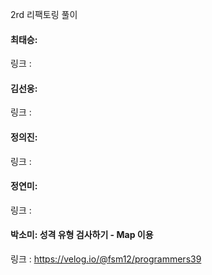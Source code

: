 2rd 리팩토링 풀이<br>

#### 최태승: 
링크 : 

#### 김선웅:
링크 : 

#### 정의진: 
링크 : 

#### 정연미: 
링크 : 

#### 박소미: 성격 유형 검사하기 - Map 이용
링크 : https://velog.io/@fsm12/programmers39
